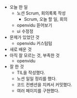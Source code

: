 - 오늘 한 일
  - 노션 Scrum, 회의록록 작성
    - Scrum, 오늘 할 일, 회의
  - openvidu 뜯어보기
  - ui 수정정
- 문제가 있었던 것
  - openvidu 커스텀텀
- 새로 배운 것
- 아직 잘 모르는 것, 부족한 것
  - openvidu
- 잘 한 것
  - TIL을 작성했다.
  - 노션 일일 정리를 했다.
  - 코드 컨벤션을 지켜서 커밋했다.
  - 여러 페이지를 구현했다.
